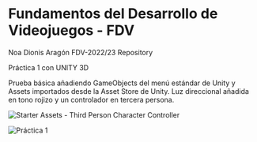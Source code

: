 # Fundamentos del Desarrollo de Videojuegos - FDV

Noa Dionis Aragón FDV-2022/23 Repository

Práctica 1 con UNITY 3D

Prueba básica añadiendo GameObjects del menú estándar de Unity y Assets importados desde la Asset Store de Unity. Luz direccional añadida en tono rojizo y un controlador en tercera persona.

![Starter Assets - Third Person Character Controller](https://assetstore.unity.com/packages/essentials/starter-assets-third-person-character-controller-196526)



![Práctica 1](https://user-images.githubusercontent.com/114673717/193822222-df5bb0ad-e25f-4635-9048-4a13fd040dfd.gif)
